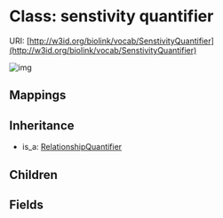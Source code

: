 # Class: senstivity quantifier




URI: [http://w3id.org/biolink/vocab/SenstivityQuantifier](http://w3id.org/biolink/vocab/SenstivityQuantifier)

![img](images/SenstivityQuantifier.png)
## Mappings

## Inheritance

 *  is_a: [RelationshipQuantifier](RelationshipQuantifier.md)
## Children

## Fields

